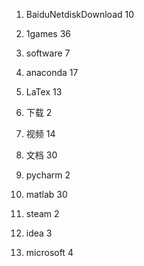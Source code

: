 1. BaiduNetdiskDownload 10
1. 1games   36
1. software 7
1. anaconda 17
1. LaTex  13
1. 下载 2
1. 视频 14
1. 文档 30
1. pycharm  2
1. matlab  30

11. steam 2
11. idea   3
11. microsoft 4